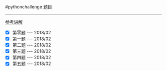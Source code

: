 #pythonchallenge 题目

---

[参考讲解](http://www.kongwiki.online/%E6%8A%80%E6%9C%AF/2018/02/10/pythonchallenge.html)

* [x] 第零题      --- 2018/02
* [x] 第一题      --- 2018/02
* [x] 第二题      --- 2018/02
* [x] 第三题      --- 2018/02
* [x] 第四题      --- 2018/02
* [x] 第五题      --- 2018/02